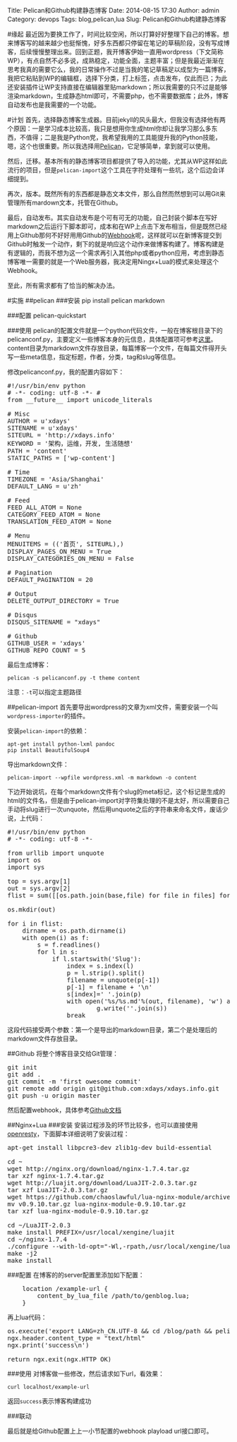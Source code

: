 Title: Pelican和Github构建静态博客
Date: 2014-08-15 17:30
Author: admin
Category: devops
Tags: blog,pelican,lua
Slug: Pelican和Github构建静态博客

#缘起
最近因为要换工作了，时间比较空闲，所以打算好好整理下自己的博客。想来博客写的越来越少也挺惭愧，好多东西都只停留在笔记的草稿阶段，没有写成博客，后续慢慢整理出来。回到正题，我开博客伊始一直用wordpress（下文简称WP），有点自然不必多说，成熟稳定，功能全面，主题丰富；但是我最近渐渐在思考我真的需要它么，我的日常操作不过是当我的笔记草稿足以成型为一篇博客，我把它粘贴到WP的编辑框，选择下分类，打上标签，点击发布，仅此而已；为此还安装插件让WP支持直接在编辑器里贴markdown；所以我需要的只不过是能够渲染markdown，生成静态html即可，不需要php，也不需要数据库；此外，博客自动发布也是我需要的一个功能。

#计划
首先，选择静态博客生成器。目前jekyll的风头最大，但我没有选择他有两个原因：一是学习成本比较高，我只是想用你生成html你却让我学习那么多东西，不值得；二是我是Python党，我希望我用的工具能提升我的Python技能，嗯，这个也很重要。所以我选择用[Pelican](http://getpelican.com)，它足够简单，拿到就可以使用。

然后，迁移。基本所有的静态博客项目都提供了导入的功能，尤其从WP这样如此流行的项目，但是`pelican-import`这个工具在字符处理有一些坑，这个后边会详细提到。

再次，版本。既然所有的东西都是静态文本文件，那么自然而然想到可以用Git来管理所有mardown文本，托管在Github。

最后，自动发布。其实自动发布是个可有可无的功能，自己封装个脚本在写好markdown之后运行下脚本即可，成本和在WP上点击下发布相当，但是既然已经用上Github那何不好好用用Github的[Webhook](https://developer.github.com/webhooks/)呢，这样就可以在新博客提交到Github时触发一个动作，剩下的就是响应这个动作来做博客构建了。博客构建是有逻辑的，而我不想为这一个需求再引入其他php或者python应用，考虑到静态博客唯一需要的就是一个Web服务器，我决定用Ningx+Lua的模式来处理这个Webhook。

至此，所有需求都有了恰当的解决办法。

#实施
##pelican
###安装
    pip install pelican markdown

###配置
    pelican-quickstart

###使用
pelican的配置文件就是一个python代码文件，一般在博客根目录下的pelicanconf.py，主要定义一些博客本身的元信息，具体配置项可参考[这里](http://docs.getpelican.com/en/3.4.0/settings.html)。content目录为markdown文件存放目录，每篇博客一个文件，在每篇文件得开头写一些meta信息，指定标题，作者，分类，tag和slug等信息。

修改pelicanconf.py，我的配置内容如下：

<pre>
#!/usr/bin/env python 
# -*- coding: utf-8 -*- # 
from __future__ import unicode_literals 

# Misc 
AUTHOR = u'xdays' 
SITENAME = u'xdays' 
SITEURL = 'http://xdays.info' 
KEYWORD = '架构，运维，开发, 生活随想' 
PATH = 'content' 
STATIC_PATHS = ['wp-content'] 

# Time 
TIMEZONE = 'Asia/Shanghai' 
DEFAULT_LANG = u'zh' 

# Feed 
FEED_ALL_ATOM = None 
CATEGORY_FEED_ATOM = None 
TRANSLATION_FEED_ATOM = None 

# Menu 
MENUITEMS = (('首页', SITEURL),) 
DISPLAY_PAGES_ON_MENU = True 
DISPLAY_CATEGORIES_ON_MENU = False 

# Pagination 
DEFAULT_PAGINATION = 20 

# Output 
DELETE_OUTPUT_DIRECTORY = True 

# Disqus 
DISQUS_SITENAME = "xdays" 

# Github 
GITHUB_USER = 'xdays' 
GITHUB_REPO_COUNT = 5
</pre>

最后生成博客：

    pelican -s pelicanconf.py -t theme content

注意：`-t`可以指定主题路径

##pelican-import
首先要导出wordpress的文章为xml文件，需要安装一个叫`wordpress-importer`的插件。

安装`pelican-import`的依赖：

    apt-get install python-lxml pandoc
    pip install BeautifulSoup4

导出markdown文件：

    pelican-import --wpfile wordpress.xml -m markdown -o content

下边开始说坑，在每个markdown文件有个slug的meta标记，这个标记是生成的html的文件名，但是由于pelican-import对字符集处理的不是太好，所以需要自己手动将slug进行一次unquote，然后用unquote之后的字符串来命名文件，废话少说，上代码：

<pre>
#!/usr/bin/env python
# -*- coding: utf-8 -*-
 
from urllib import unquote
import os
import sys

top = sys.argv[1]
out = sys.argv[2]
flist = sum([[os.path.join(base,file) for file in files] for base,dirs,files in os.walk(top)],[])

os.mkdir(out)

for i in flist:
    dirname = os.path.dirname(i)
    with open(i) as f:
        s = f.readlines()
        for l in s:
            if l.startswith('Slug'):
                index = s.index(l)
                p = l.strip().split()
                filename = unquote(p[-1])
                p[-1] = filename + '\n'
                s[index]=' '.join(p)
                with open('%s/%s.md'%(out, filename), 'w') as g:
                        g.write(''.join(s))
                break
</pre>

这段代码接受两个参数：第一个是导出的markdown目录，第二个是处理后的markdown文件存放目录。

##Github
将整个博客目录交给Git管理：

<pre>
git init 
git add . 
git commit -m 'first owesome commit' 
git remote add origin git@github.com:xdays/xdays.info.git 
git push -u origin master
</pre>

然后配置webhook，具体参考[Github文档](https://developer.github.com/webhooks/)

##Nginx+Lua
###安装
安装过程涉及的环节比较多，也可以直接使用[openresty](http://openresty.org/)，下面脚本详细说明了安装过程：

<pre>
apt-get install libpcre3-dev zlib1g-dev build-essential 

cd ~ 
wget http://nginx.org/download/nginx-1.7.4.tar.gz 
tar xzf nginx-1.7.4.tar.gz 
wget http://luajit.org/download/LuaJIT-2.0.3.tar.gz 
tar xzf LuaJIT-2.0.3.tar.gz 
wget https://github.com/chaoslawful/lua-nginx-module/archive/v0.9.10.tar.gz 
mv v0.9.10.tar.gz lua-nginx-module-0.9.10.tar.gz 
tar xzf lua-nginx-module-0.9.10.tar.gz 

cd ~/LuaJIT-2.0.3 
make install PREFIX=/usr/local/xengine/luajit 
cd ~/nginx-1.7.4 
./configure --with-ld-opt="-Wl,-rpath,/usr/local/xengine/luajit/lib" --with-http_stub_status_module --add-module=/root/lua-nginx-module-0.9.10/ --prefix=/usr/local/xengine/nginx 
make -j2 
make install
</pre>

###配置
在博客的的server配置里添加如下配置：

<pre>
    location /example-url {
        content_by_lua_file /path/to/genblog.lua;
    }
</pre>

再上lua代码：

<pre>
os.execute('export LANG=zh_CN.UTF-8 && cd /blog/path && pelican -s pelicanconf.py content/ -t theme/')
ngx.header.content_type = "text/html"
ngx.print('success\n')

return ngx.exit(ngx.HTTP_OK)
</pre>

###使用
对博客做一些修改，然后请求如下url，看效果：

    curl localhost/example-url

返回`success`表示博客构建成功

###联动

最后就是给Github配置上上一小节配置的webhook playload url接口即可。
